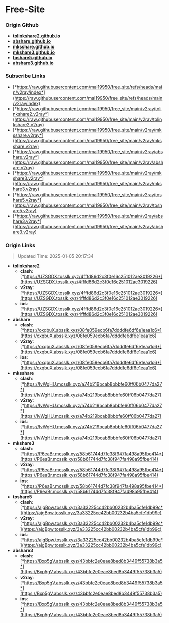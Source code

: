 # Free-Site

### Origin Github

- [**tolinkshare2.github.io**](https://github.com/tolinkshare2/tolinkshare2.github.io)
- [**abshare.github.io**](https://github.com/abshare/abshare.github.io)
- [**mksshare.github.io**](https://github.com/mksshare/mksshare.github.io)
- [**mkshare3.github.io**](https://github.com/mkshare3/mkshare3.github.io)
- [**toshare5.github.io**](https://github.com/toshare5/toshare5.github.io)
- [**abshare3.github.io**](https://github.com/abshare3/abshare3.github.io)

### Subscribe Links

- [*https://raw.githubusercontent.com/mai19950/free_site/refs/heads/main/v2ray/index*](https://raw.githubusercontent.com/mai19950/free_site/refs/heads/main/v2ray/index)
- [*https://raw.githubusercontent.com/mai19950/free_site/main/v2ray/tolinkshare2.v2ray*](https://raw.githubusercontent.com/mai19950/free_site/main/v2ray/tolinkshare2.v2ray)
- [*https://raw.githubusercontent.com/mai19950/free_site/main/v2ray/mksshare.v2ray*](https://raw.githubusercontent.com/mai19950/free_site/main/v2ray/mksshare.v2ray)
- [*https://raw.githubusercontent.com/mai19950/free_site/main/v2ray/abshare.v2ray*](https://raw.githubusercontent.com/mai19950/free_site/main/v2ray/abshare.v2ray)
- [*https://raw.githubusercontent.com/mai19950/free_site/main/v2ray/mkshare3.v2ray*](https://raw.githubusercontent.com/mai19950/free_site/main/v2ray/mkshare3.v2ray)
- [*https://raw.githubusercontent.com/mai19950/free_site/main/v2ray/toshare5.v2ray*](https://raw.githubusercontent.com/mai19950/free_site/main/v2ray/toshare5.v2ray)
- [*https://raw.githubusercontent.com/mai19950/free_site/main/v2ray/abshare3.v2ray*](https://raw.githubusercontent.com/mai19950/free_site/main/v2ray/abshare3.v2ray)

### Origin Links

> Updated Time: 2025-01-05 20:17:34

- **tolinkshare2**
  - **clash**: [*https://UZSGDX.tosslk.xyz/4fffd86d2c3f0e16c251012ae3019226*](https://UZSGDX.tosslk.xyz/4fffd86d2c3f0e16c251012ae3019226)
  - **v2ray**: [*https://UZSGDX.tosslk.xyz/4fffd86d2c3f0e16c251012ae3019226*](https://UZSGDX.tosslk.xyz/4fffd86d2c3f0e16c251012ae3019226)
  - **ios**: [*https://UZSGDX.tosslk.xyz/4fffd86d2c3f0e16c251012ae3019226*](https://UZSGDX.tosslk.xyz/4fffd86d2c3f0e16c251012ae3019226)
- **abshare**
  - **clash**: [*https://oxqbuX.absslk.xyz/08fe059ecb6fa7ddddfe6df6e1eaa1c6*](https://oxqbuX.absslk.xyz/08fe059ecb6fa7ddddfe6df6e1eaa1c6)
  - **v2ray**: [*https://oxqbuX.absslk.xyz/08fe059ecb6fa7ddddfe6df6e1eaa1c6*](https://oxqbuX.absslk.xyz/08fe059ecb6fa7ddddfe6df6e1eaa1c6)
  - **ios**: [*https://oxqbuX.absslk.xyz/08fe059ecb6fa7ddddfe6df6e1eaa1c6*](https://oxqbuX.absslk.xyz/08fe059ecb6fa7ddddfe6df6e1eaa1c6)
- **mksshare**
  - **clash**: [*https://IvWgHU.mcsslk.xyz/a74b219bcab8bbbfe60ff06b0477da27*](https://IvWgHU.mcsslk.xyz/a74b219bcab8bbbfe60ff06b0477da27)
  - **v2ray**: [*https://IvWgHU.mcsslk.xyz/a74b219bcab8bbbfe60ff06b0477da27*](https://IvWgHU.mcsslk.xyz/a74b219bcab8bbbfe60ff06b0477da27)
  - **ios**: [*https://IvWgHU.mcsslk.xyz/a74b219bcab8bbbfe60ff06b0477da27*](https://IvWgHU.mcsslk.xyz/a74b219bcab8bbbfe60ff06b0477da27)
- **mkshare3**
  - **clash**: [*https://P6eaBr.mcsslk.xyz/58b61744d7fc38f947fa498a95fbe414*](https://P6eaBr.mcsslk.xyz/58b61744d7fc38f947fa498a95fbe414)
  - **v2ray**: [*https://P6eaBr.mcsslk.xyz/58b61744d7fc38f947fa498a95fbe414*](https://P6eaBr.mcsslk.xyz/58b61744d7fc38f947fa498a95fbe414)
  - **ios**: [*https://P6eaBr.mcsslk.xyz/58b61744d7fc38f947fa498a95fbe414*](https://P6eaBr.mcsslk.xyz/58b61744d7fc38f947fa498a95fbe414)
- **toshare5**
  - **clash**: [*https://ajgBpw.tosslk.xyz/3a33225cc42bb00232b4ba5cfe1db99c*](https://ajgBpw.tosslk.xyz/3a33225cc42bb00232b4ba5cfe1db99c)
  - **v2ray**: [*https://ajgBpw.tosslk.xyz/3a33225cc42bb00232b4ba5cfe1db99c*](https://ajgBpw.tosslk.xyz/3a33225cc42bb00232b4ba5cfe1db99c)
  - **ios**: [*https://ajgBpw.tosslk.xyz/3a33225cc42bb00232b4ba5cfe1db99c*](https://ajgBpw.tosslk.xyz/3a33225cc42bb00232b4ba5cfe1db99c)
- **abshare3**
  - **clash**: [*https://Bxp5gV.absslk.xyz/43bbfc2e0eae8bed8b3449f55738b3a5*](https://Bxp5gV.absslk.xyz/43bbfc2e0eae8bed8b3449f55738b3a5)
  - **v2ray**: [*https://Bxp5gV.absslk.xyz/43bbfc2e0eae8bed8b3449f55738b3a5*](https://Bxp5gV.absslk.xyz/43bbfc2e0eae8bed8b3449f55738b3a5)
  - **ios**: [*https://Bxp5gV.absslk.xyz/43bbfc2e0eae8bed8b3449f55738b3a5*](https://Bxp5gV.absslk.xyz/43bbfc2e0eae8bed8b3449f55738b3a5)
